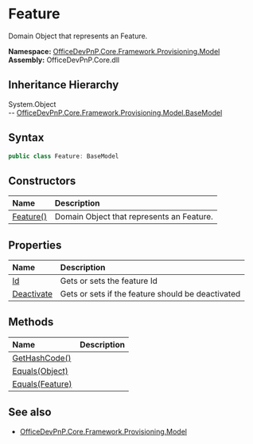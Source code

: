 # Feature
Domain Object that represents an Feature.  

**Namespace:** [OfficeDevPnP.Core.Framework.Provisioning.Model](OfficeDevPnP.Core.Framework.Provisioning.Model.md)  
**Assembly:** OfficeDevPnP.Core.dll  
## Inheritance Hierarchy
System.Object  
--  [OfficeDevPnP.Core.Framework.Provisioning.Model.BaseModel](OfficeDevPnP.Core.Framework.Provisioning.Model.BaseModel.md)
## Syntax
```C#
public class Feature: BaseModel
```
## Constructors
|**Name**|**Description**|
|:-----|:-----|
| [Feature()](OfficeDevPnP.Core.Framework.Provisioning.Model.Feature.ctor1.md) |  Domain Object that represents an Feature. 
## Properties
|**Name**|**Description**|
|:-----|:-----|
| [Id](OfficeDevPnP.Core.Framework.Provisioning.Model.Feature.Id.md) | Gets or sets the feature Id
| [Deactivate](OfficeDevPnP.Core.Framework.Provisioning.Model.Feature.Deactivate.md) | Gets or sets if the feature should be deactivated
## Methods
|**Name**|**Description**|
|:-----|:-----|
| [GetHashCode()](OfficeDevPnP.Core.Framework.Provisioning.Model.Feature.1c6872bd.md) | 
| [Equals(Object)](OfficeDevPnP.Core.Framework.Provisioning.Model.Feature.3520ddbb.md) | 
| [Equals(Feature)](OfficeDevPnP.Core.Framework.Provisioning.Model.Feature.662ef537.md) | 
## See also
- [OfficeDevPnP.Core.Framework.Provisioning.Model](OfficeDevPnP.Core.Framework.Provisioning.Model.md)
